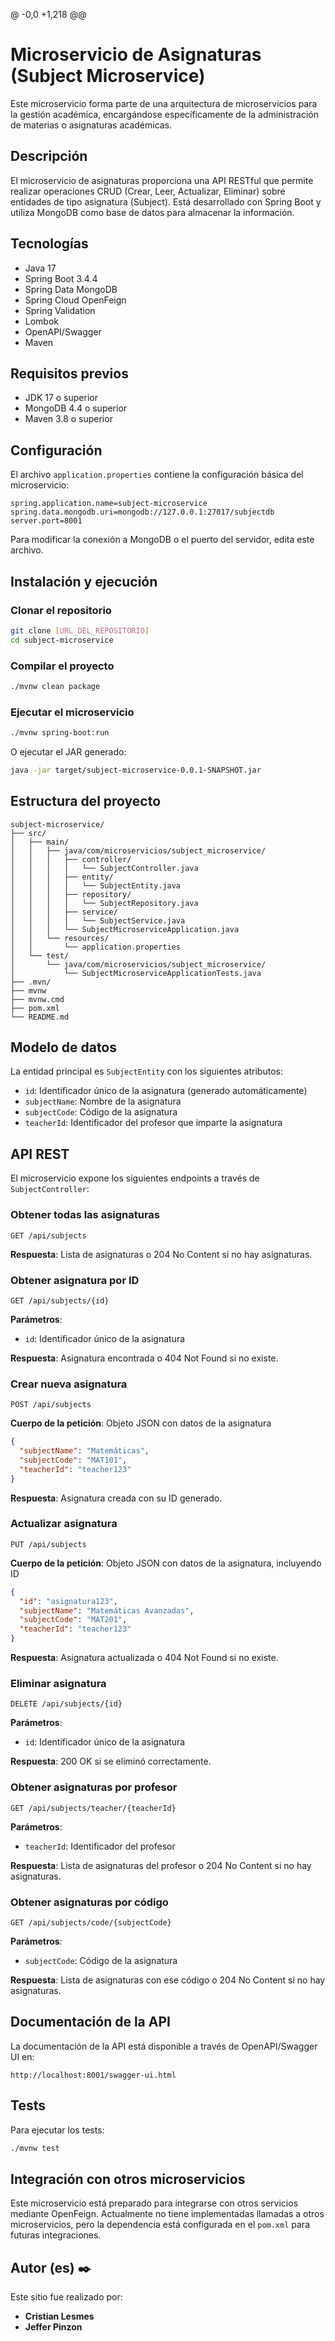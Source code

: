 @ -0,0 +1,218 @@
# Microservicio de Asignaturas (Subject Microservice)

Este microservicio forma parte de una arquitectura de microservicios para la gestión académica, encargándose específicamente de la administración de materias o asignaturas académicas.

## Descripción

El microservicio de asignaturas proporciona una API RESTful que permite realizar operaciones CRUD (Crear, Leer, Actualizar, Eliminar) sobre entidades de tipo asignatura (Subject). Está desarrollado con Spring Boot y utiliza MongoDB como base de datos para almacenar la información.

## Tecnologías

- Java 17
- Spring Boot 3.4.4
- Spring Data MongoDB
- Spring Cloud OpenFeign
- Spring Validation
- Lombok
- OpenAPI/Swagger
- Maven

## Requisitos previos

- JDK 17 o superior
- MongoDB 4.4 o superior
- Maven 3.8 o superior

## Configuración

El archivo `application.properties` contiene la configuración básica del microservicio:

```properties
spring.application.name=subject-microservice
spring.data.mongodb.uri=mongodb://127.0.0.1:27017/subjectdb
server.port=8001
```

Para modificar la conexión a MongoDB o el puerto del servidor, edita este archivo.

## Instalación y ejecución

### Clonar el repositorio

```bash
git clone [URL_DEL_REPOSITORIO]
cd subject-microservice
```

### Compilar el proyecto

```bash
./mvnw clean package
```

### Ejecutar el microservicio

```bash
./mvnw spring-boot:run
```

O ejecutar el JAR generado:

```bash
java -jar target/subject-microservice-0.0.1-SNAPSHOT.jar
```

## Estructura del proyecto

```
subject-microservice/
├── src/
│   ├── main/
│   │   ├── java/com/microservicios/subject_microservice/
│   │   │   ├── controller/
│   │   │   │   └── SubjectController.java
│   │   │   ├── entity/
│   │   │   │   └── SubjectEntity.java
│   │   │   ├── repository/
│   │   │   │   └── SubjectRepository.java
│   │   │   ├── service/
│   │   │   │   └── SubjectService.java
│   │   │   └── SubjectMicroserviceApplication.java
│   │   └── resources/
│   │       └── application.properties
│   └── test/
│       └── java/com/microservicios/subject_microservice/
│           └── SubjectMicroserviceApplicationTests.java
├── .mvn/
├── mvnw
├── mvnw.cmd
├── pom.xml
└── README.md
```

## Modelo de datos

La entidad principal es `SubjectEntity` con los siguientes atributos:

- `id`: Identificador único de la asignatura (generado automáticamente)
- `subjectName`: Nombre de la asignatura
- `subjectCode`: Código de la asignatura
- `teacherId`: Identificador del profesor que imparte la asignatura

## API REST

El microservicio expone los siguientes endpoints a través de `SubjectController`:

### Obtener todas las asignaturas

```
GET /api/subjects
```

**Respuesta**: Lista de asignaturas o 204 No Content si no hay asignaturas.

### Obtener asignatura por ID

```
GET /api/subjects/{id}
```

**Parámetros**:
- `id`: Identificador único de la asignatura

**Respuesta**: Asignatura encontrada o 404 Not Found si no existe.

### Crear nueva asignatura

```
POST /api/subjects
```

**Cuerpo de la petición**: Objeto JSON con datos de la asignatura
```json
{
  "subjectName": "Matemáticas",
  "subjectCode": "MAT101",
  "teacherId": "teacher123"
}
```

**Respuesta**: Asignatura creada con su ID generado.

### Actualizar asignatura

```
PUT /api/subjects
```

**Cuerpo de la petición**: Objeto JSON con datos de la asignatura, incluyendo ID
```json
{
  "id": "asignatura123",
  "subjectName": "Matemáticas Avanzadas",
  "subjectCode": "MAT201",
  "teacherId": "teacher123"
}
```

**Respuesta**: Asignatura actualizada o 404 Not Found si no existe.

### Eliminar asignatura

```
DELETE /api/subjects/{id}
```

**Parámetros**:
- `id`: Identificador único de la asignatura

**Respuesta**: 200 OK si se eliminó correctamente.

### Obtener asignaturas por profesor

```
GET /api/subjects/teacher/{teacherId}
```

**Parámetros**:
- `teacherId`: Identificador del profesor

**Respuesta**: Lista de asignaturas del profesor o 204 No Content si no hay asignaturas.

### Obtener asignaturas por código

```
GET /api/subjects/code/{subjectCode}
```

**Parámetros**:
- `subjectCode`: Código de la asignatura

**Respuesta**: Lista de asignaturas con ese código o 204 No Content si no hay asignaturas.

## Documentación de la API

La documentación de la API está disponible a través de OpenAPI/Swagger UI en:

```
http://localhost:8001/swagger-ui.html
```

## Tests

Para ejecutar los tests:

```bash
./mvnw test
```

## Integración con otros microservicios

Este microservicio está preparado para integrarse con otros servicios mediante OpenFeign. Actualmente no tiene implementadas llamadas a otros microservicios, pero la dependencia está configurada en el `pom.xml` para futuras integraciones.

## Autor (es) ✒️

Este sitio fue realizado por:

* **Cristian Lesmes**
* **Jeffer Pinzon**